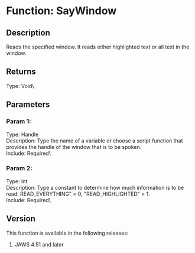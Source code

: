 # Function: SayWindow

## Description

Reads the specified window. It reads either highlighted text or all text
in the window.

## Returns

Type: Void\

## Parameters

### Param 1:

Type: Handle\
Description: Type the name of a variable or choose a script function
that provides the handle of the window that is to be spoken.\
Include: Required\

### Param 2:

Type: Int\
Description: Type a constant to determine how much information is to be
read: READ_EVERYTHING\" = 0, \"READ_HIGHLIGHTED\" = 1.\
Include: Required\

## Version

This function is available in the following releases:

1.  JAWS 4.51 and later

